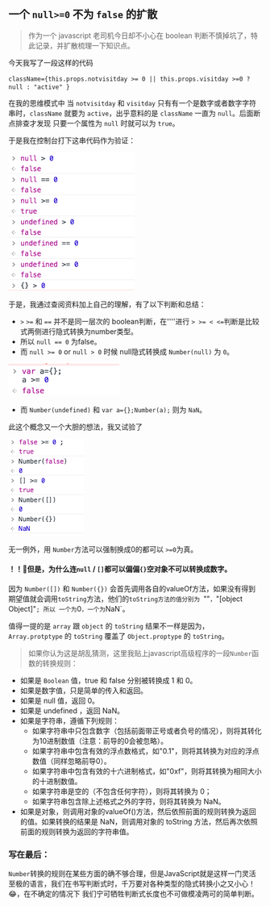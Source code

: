## 一个 `null>=0` 不为 `false` 的扩散

> 作为一个 javascript 老司机今日却不小心在 boolean 判断不慎掉坑了，特此记录，并扩散梳理一下知识点。

今天我写了一段这样的代码

```
className={this.props.notvisitday >= 0 || this.props.visitday >=0 ? null : "active" }
```

在我的思维模式中 当 `notvisitday` 和 `visitday` 只有有一个是数字或者数字字符串时，`className` 就要为 `active`，出乎意料的是 `className` 一直为 `null`。后面断点排查才发现 只要一个属性为 `null` 时就可以为 `true`。

于是我在控制台打下这串代码作为验证：

<img src="./img/1.png" width="250" />

于是，我通过查阅资料加上自己的理解，有了以下判断和总结：

- `>` `>=` 和 `==` 并不是同一层次的 boolean判断，在''''进行 `> >= < <=`判断是比较式两侧进行隐式转换为number类型。
- 所以 `null == 0` 为false。
- 而 `null >= 0` or `null > 0` 时候 null隐式转换成 `Number(null)` 为 `0`。

<img src="./img/2.png" width="220" />

- 而 `Number(undefined)` 和 `var a={};Number(a);` 则为 `NaN`。

此这个概念又一个大胆的想法，我又试验了

<img src="./img/3.png" width="150" />

无一例外，用 `Number`方法可以强制换成0的都可以 `>=0`为真。

#### ！！👀但是，为什么连`null` / `[]`都可以偏偏`{}`空对象不可以转换成数字。


因为 `Number([])` 和 `Number({})` 会首先调用各自的valueOf方法，如果没有得到期望值就会调用`toString`方法，他们的`toString方法的值分别为 `""` ， `"[object Object]"`;
所以 一个为`0`，一个为`NaN`。

值得一提的是 `array` 跟 `object` 的 `toString` 结果不一样是因为，`Array.protptype` 的 `toString` 覆盖了 `Object.proptype` 的 `toString`。


> 如果你认为这是胡乱猜测，这里我贴上javascript高级程序的一段`Number`函数的转换规则：

- 如果是 `Boolean` 值，true 和 false 分别被转换成 1 和 0。
- 如果是数字值，只是简单的传入和返回。
- 如果是 null 值，返回 0。
- 如果是 undefined ，返回 NaN。
- 如果是字符串，遵循下列规则：
	- 如果字符串中只包含数字（包括前面带正号或者负号的情况），则将其转化为10进制数值（注意：前导的0会被忽略）。
	- 如果字符串中包含有效的浮点数格式，如"0.1"，则将其转换为对应的浮点数值（同样忽略前导0）。
	- 如果字符串中包含有效的十六进制格式，如"0xf"，则将其转换为相同大小的十进制数值。
	- 如果字符串是空的（不包含任何字符），则将其转换为 0；
	- 如果字符串包含除上述格式之外的字符，则将其转换为 NaN。
- 如果是对象，则调用对象的valueOf()方法，然后依照前面的规则转换为返回的值。如果转换的结果是 NaN，则调用对象的 toString 方法，然后再次依照前面的规则转换为返回的字符串值。


### 写在最后：
`Number`转换的规则在某些方面的确不够合理，但是JavaScript就是这样一门灵活至极的语言，我们在书写判断式时，千万要对各种类型的隐式转换小之又小心！😂，在不确定的情况下 我们宁可牺牲判断式长度也不可做模凌两可的简单判断。